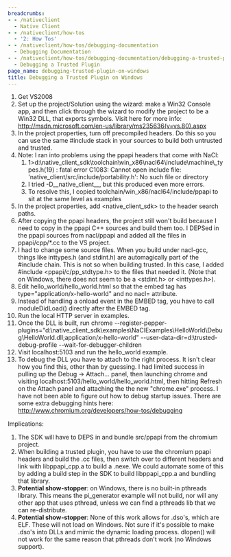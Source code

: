```yaml
---
breadcrumbs:
- - /nativeclient
  - Native Client
- - /nativeclient/how-tos
  - '2: How Tos'
- - /nativeclient/how-tos/debugging-documentation
  - Debugging Documentation
- - /nativeclient/how-tos/debugging-documentation/debugging-a-trusted-plugin
  - Debugging a Trusted Plugin
page_name: debugging-trusted-plugin-on-windows
title: Debugging a Trusted Plugin on Windows
---
```


1.  Get VS2008
2.  Set up the project/Solution using the wizard: make a Win32 Console
            app, and then click through the wizard to modify the project to be a
            Win32 DLL, that exports symbols. Visit here for more info:
            <http://msdn.microsoft.com/en-us/library/ms235636(v=vs.80).aspx>
3.  In the project properties, turn off precompiled headers. Do this so
            you can use the same #include stack in your sources to build both
            untrusted and trusted.
4.  Note: I ran into problems using the ppapi headers that come with
            NaCl:
    1.  1&gt;d:\\native_client_sdk\\toolchain\\win_x86\\nacl64\\include\\machine\\_types.h(19)
                : fatal error C1083: Cannot open include file:
                'native_client/src/include/portability.h': No such file or
                directory
    2.  I tried -D__native_client__, but this produced even more errors.
    3.  To resolve this, I copied toolchain/win_x86/nacl64/include/ppapi
                to sit at the same level as examples
5.  In the project properties, add &lt;native_client_sdk&gt; to the
            header search paths.
6.  After copying the ppapi headers, the project still won't build
            because I need to copy in the ppapi C++ sources and build them too.
            I DEPSed in the ppapi sources from nacl/ppapi and added all the
            files in ppapi/cpp/\*.cc to the VS project.
7.  I had to change some source files. When you build under nacl-gcc,
            things like inttypes.h (and stdint.h) are automagically part of the
            #include chain. This is not so when building trusted. In this case,
            I added #include &lt;ppapi/c/pp_stdtype.h&gt; to the files that
            needed it. (Note that on Windows, there does not seem to be a
            &lt;stdint.h&gt; or &lt;inttypes.h&gt;).
8.  Edit hello_world/hello_world.html so that the embed tag has
            type="application/x-hello-world" and no nacl= attribute.
9.  Instead of handling a onload event in the EMBED tag, you have to
            call moduleDidLoad() directly after the EMBED tag.
10. Run the local HTTP server in examples.
11. Once the DLL is built, run chrome
            --register-pepper-plugins="d:\\native_client_sdk\\examples\\NaClExamples\\HelloWorld\\Debug\\HelloWorld.dll;application/x-hello-world"
            --user-data-dir=d:\\trusted-debug-profile
            --wait-for-debugger-children
12. Visit localhost:5103 and run the hello_world example.
13. To debug the DLL you have to attach to the right process. It isn't
            clear how you find this, other than by guessing. I had limited
            success in pulling up the Debug -&gt; Attach... panel, then
            launching chrome and visiting
            localhost:5103/hello_world/hello_world.html, then hitting Refresh on
            the Attach panel and attaching the the new "chrome.exe" process. I
            have not been able to figure out how to debug startup issues. There
            are some extra debugging hints here:
            <http://www.chromium.org/developers/how-tos/debugging>

Implications:

1.  The SDK will have to DEPS in and bundle src/ppapi from the chromium
            project.
2.  When building a trusted plugin, you have to use the chromium ppapi
            headers and build the .cc files, then switch over to different
            headers and link with libppapi_cpp.a to build a .nexe. We could
            automate some of this by adding a build step in the SDK to build
            libppapi_cpp.a and bundling that library.
3.  **Potential show-stopper**: on Windows, there is no built-in
            pthreads library. This means the pi_generator example will not
            build, nor will any other app that uses pthread, unless we can find
            a pthreads lib that we can re-distribute.
4.  **Potential show-stopper**: None of this work allows for .dso's,
            which are ELF. These will not load on Windows. Not sure if it's
            possible to make .dso's into DLLs and mimic the dynamic loading
            process. dlopen() will not work for the same reason that pthreads
            don't work (no Windows support).
